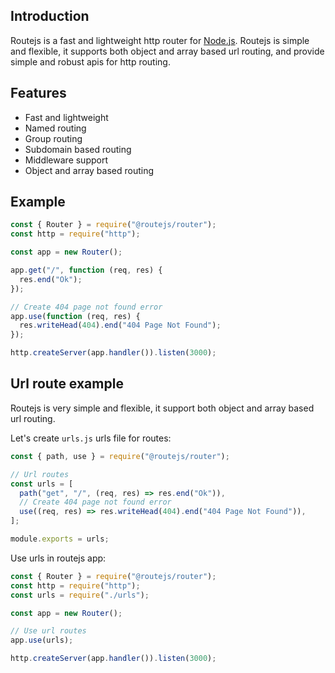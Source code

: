 ## Introduction

Routejs is a fast and lightweight http router for [Node.js](http://nodejs.org).
Routejs is simple and flexible, it supports both object and array based url routing, and provide simple and robust apis for http routing.

## Features

- Fast and lightweight
- Named routing
- Group routing
- Subdomain based routing
- Middleware support
- Object and array based routing

## Example

```js
const { Router } = require("@routejs/router");
const http = require("http");

const app = new Router();

app.get("/", function (req, res) {
  res.end("Ok");
});

// Create 404 page not found error
app.use(function (req, res) {
  res.writeHead(404).end("404 Page Not Found");
});

http.createServer(app.handler()).listen(3000);
```

## Url route example

Routejs is very simple and flexible, it support both object and array based url routing.

Let's create `urls.js` urls file for routes:

```js
const { path, use } = require("@routejs/router");

// Url routes
const urls = [
  path("get", "/", (req, res) => res.end("Ok")),
  // Create 404 page not found error
  use((req, res) => res.writeHead(404).end("404 Page Not Found")),
];

module.exports = urls;
```

Use urls in routejs app:

```javascript
const { Router } = require("@routejs/router");
const http = require("http");
const urls = require("./urls");

const app = new Router();

// Use url routes
app.use(urls);

http.createServer(app.handler()).listen(3000);
```

